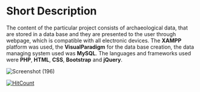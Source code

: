 # Short Description

The content of the particular project consists of archaeological data, that are stored in a data base and they are presented to the user through webpage, which is compatible with all electronic devices.
The **XAMPP** platform was used, the **VisualParadigm** for the data base creation, the data managing system used was **MySQL**. The languages and frameworks used were **PHP**, **HTML**, **CSS**, **Bootstrap** and **jQuery**.

![Screenshot (196)](https://github.com/p19pasc/thesis/assets/72496151/41399c38-8b94-4c42-8353-211539d841d4)


[![HitCount](https://hits.dwyl.com/p19pasc/thesis.svg?style=flat-square)](http://hits.dwyl.com/p19pasc/thesis)

